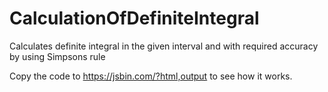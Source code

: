 # CalculationOfDefiniteIntegral
Calculates definite integral in the given interval and with required accuracy by using Simpsons rule

Copy the code to https://jsbin.com/?html,output to see how it works.
